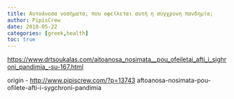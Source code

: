 ```yaml
---
title: Αυτοάνοσα νοσήματα, που οφείλεται αυτή η συγχρονη πανδημία;
author: PipisCrew
date: 2018-05-22
categories: [greek,health]
toc: true
---
```


https://www.drtsoukalas.com/aitoanosa_nosimata__pou_ofeiletai_afti_i_sighroni_pandimia_-su-167.html

origin - http://www.pipiscrew.com/?p=13743 aftoanosa-nosimata-pou-ofilete-afti-i-sygchroni-pandimia